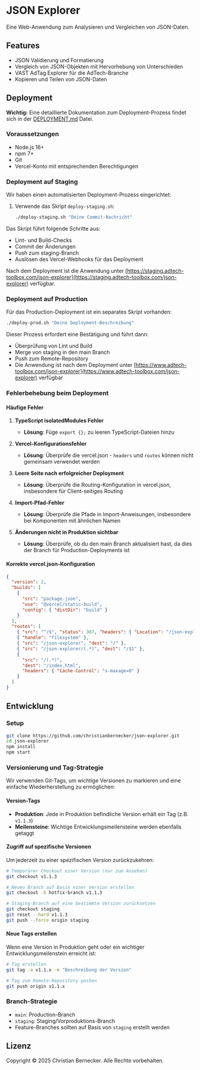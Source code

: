 # JSON Explorer

Eine Web-Anwendung zum Analysieren und Vergleichen von JSON-Daten.

## Features

- JSON Validierung und Formatierung
- Vergleich von JSON-Objekten mit Hervorhebung von Unterschieden
- VAST AdTag Explorer für die AdTech-Branche
- Kopieren und Teilen von JSON-Daten

## Deployment

**Wichtig:** Eine detaillierte Dokumentation zum Deployment-Prozess findet sich in der [DEPLOYMENT.md](./DEPLOYMENT.md) Datei.

### Voraussetzungen

- Node.js 16+
- npm 7+
- Git
- Vercel-Konto mit entsprechenden Berechtigungen

### Deployment auf Staging

Wir haben einen automatisierten Deployment-Prozess eingerichtet:

1. Verwende das Skript `deploy-staging.sh`:
   ```bash
   ./deploy-staging.sh "Deine Commit-Nachricht"
   ```

Das Skript führt folgende Schritte aus:
- Lint- und Build-Checks
- Commit der Änderungen
- Push zum staging-Branch
- Auslösen des Vercel-Webhooks für das Deployment

Nach dem Deployment ist die Anwendung unter [https://staging.adtech-toolbox.com/json-explorer](https://staging.adtech-toolbox.com/json-explorer) verfügbar.

### Deployment auf Production

Für das Production-Deployment ist ein separates Skript vorhanden:

```bash
./deploy-prod.sh "Deine Deployment-Beschreibung"
```

Dieser Prozess erfordert eine Bestätigung und führt dann:
- Überprüfung von Lint und Build
- Merge von staging in den main Branch
- Push zum Remote-Repository
- Die Anwendung ist nach dem Deployment unter [https://www.adtech-toolbox.com/json-explorer](https://www.adtech-toolbox.com/json-explorer) verfügbar

### Fehlerbehebung beim Deployment

#### Häufige Fehler

1. **TypeScript isolatedModules Fehler**
   - **Lösung**: Füge `export {};` zu leeren TypeScript-Dateien hinzu

2. **Vercel-Konfigurationsfehler**
   - **Lösung**: Überprüfe die vercel.json - `headers` und `routes` können nicht gemeinsam verwendet werden

3. **Leere Seite nach erfolgreicher Deployment**
   - **Lösung**: Überprüfe die Routing-Konfiguration in vercel.json, insbesondere für Client-seitiges Routing

4. **Import-Pfad-Fehler**
   - **Lösung**: Überprüfe die Pfade in Import-Anweisungen, insbesondere bei Komponenten mit ähnlichen Namen

5. **Änderungen nicht in Produktion sichtbar**
   - **Lösung**: Überprüfe, ob du den main Branch aktualisiert hast, da dies der Branch für Production-Deployments ist

#### Korrekte vercel.json-Konfiguration

```json
{
  "version": 2,
  "builds": [
    {
      "src": "package.json", 
      "use": "@vercel/static-build",
      "config": { "distDir": "build" }
    }
  ],
  "routes": [
    { "src": "^/$", "status": 307, "headers": { "Location": "/json-explorer" } },
    { "handle": "filesystem" },
    { "src": "/json-explorer", "dest": "/" },
    { "src": "/json-explorer/(.*)", "dest": "/$1" },
    { 
      "src": "/(.*)", 
      "dest": "/index.html",
      "headers": { "Cache-Control": "s-maxage=0" }
    }
  ]
}
```

## Entwicklung

### Setup

```bash
git clone https://github.com/christianbernecker/json-explorer.git
cd json-explorer
npm install
npm start
```

### Versionierung und Tag-Strategie

Wir verwenden Git-Tags, um wichtige Versionen zu markieren und eine einfache Wiederherstellung zu ermöglichen:

#### Version-Tags

- **Produktion**: Jede in Produktion befindliche Version erhält ein Tag (z.B. `v1.1.3`)
- **Meilensteine**: Wichtige Entwicklungsmeilensteine werden ebenfalls getaggt

#### Zugriff auf spezifische Versionen

Um jederzeit zu einer spezifischen Version zurückzukehren:

```bash
# Temporärer Checkout einer Version (nur zum Ansehen)
git checkout v1.1.3

# Neuen Branch auf Basis einer Version erstellen
git checkout -b hotfix-branch v1.1.3

# Staging-Branch auf eine bestimmte Version zurücksetzen
git checkout staging
git reset --hard v1.1.3
git push --force origin staging
```

#### Neue Tags erstellen

Wenn eine Version in Produktion geht oder ein wichtiger Entwicklungsmeilenstein erreicht ist:

```bash
# Tag erstellen
git tag -a v1.1.x -m "Beschreibung der Version"

# Tag zum Remote-Repository pushen
git push origin v1.1.x
```

### Branch-Strategie

- `main`: Production-Branch
- `staging`: Staging/Vorproduktions-Branch
- Feature-Branches sollten auf Basis von `staging` erstellt werden

## Lizenz

Copyright © 2025 Christian Bernecker. Alle Rechte vorbehalten. 
